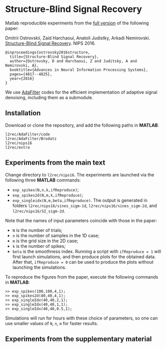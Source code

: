 # Structure-Blind Signal Recovery

Matlab reproducible experiments from the [full version](https://arxiv.org/abs/1607.05712) of the following paper:

Dmitrii Ostrovskii, Zaid Harchaoui, Anatoli Judistky, Arkadi Nemirovski. [Structure-Blind Signal Recovery](https://papers.nips.cc/paper/6063-structure-blind-signal-recovery.pdf). NIPS 2016.

```
@inproceedings{ostrovsky2016structure,
  title={Structure-Blind Signal Recovery},
  author={Ostrovsky, D and Harchaoui, Z and Juditsky, A and Nemirovski, A},
  booktitle={Advances in Neural Information Processing Systems},
  pages={4817--4825},
  year={2016}
}
```

We use [AdaFilter](https://github.com/ostrodmit/AdaFilter) codes for the efficient implementation of adaptive signal denoising, including them as a submodule.

## Installation

Download or clone the repository, and add the following paths in **MATLAB**: 
```
l2rec/AdaFilter/code
l2rec/AdaFilter/Brodatz
l2rec/nips16
l2rec/extra
```

## Experiments from the main text

Change directory to ``l2rec/nips16``. The experiments are launched via the following three **MATLAB** commands: 
- ``exp_spikes(N,n,k,ifReproduce)``;
- ``exp_spikes2d(N,m,k,ifReproduce)``;
- ``exp_singleidx(N,m,beta,ifReproduce)``.
The output is generated in folders ``l2rec/nips16/sines_sigm-1d``, ``l2rec/nips16/sines_sigm-2d``, and ``l2rec/nips16/SI_sigm-2d``.

Note that the names of input parameters coincide with those in the paper: 
- ``N`` is the number of trials; 
- ``n`` is the number of samples in the 1D case; 
- ``m`` is the grid size in the 2D case; 
- ``k`` is the number of spikes; 
- ``beta`` is the smoothness index. 
Running a script with ``ifReproduce = 1`` will first launch simulations, and then produce plots for the obtained data. 
After that, ``ifReproduce = 0`` can be used to produce the plots without launching the simulations. 

To reproduce the figures from the paper, execute the following commands in **MATLAB**:
```
>> exp_spikes(100,100,4,1);
>> exp_spikes2d(40,40,4,1);
>> exp_singleIdx(40,40,2,1);
>> exp_singleIdx(40,40,1,1);
>> exp_singleIdx(40,40,0.5,1);
```
Simulations will run for hours with these choice of parameters, so one can use smaller values of ``N``, ``n``, ``m`` for faster results.

## Experiments from the supplementary material

